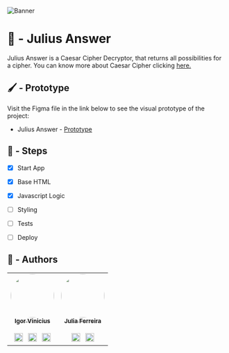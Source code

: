 ![Banner](https://user-images.githubusercontent.com/86114583/192513596-74ec6c1c-cddb-4dee-93de-a588187e67cc.png)


# 🔐 - Julius Answer

Julius Answer is a Caesar Cipher Decryptor, that returns all possibilities for a cipher. You can know more about Caesar Cipher clicking [here.](https://en.wikipedia.org/wiki/Caesar_cipher)

## 🖌 - Prototype

Visit the Figma file in the link below to see the visual prototype of the project:
- Julius Answer - [Prototype](https://www.figma.com/file/W5mV3LJNVDOy8tcdKvCMfw/Julius-Answer?node-id=16%3A15)

## 👷‍ - Steps
- [x] Start App
- [X] Base HTML
- [X] Javascript Logic
- [ ] Styling
- [ ] Tests
- [ ] Deploy


## 👤 - Authors

<table>
  <tr>
    <td align="center"><a href="https://github.com/igorviniciussantana"><img style="border-radius: 50%;" src="https://avatars.githubusercontent.com/u/86114583?v=4" width="100px;" alt=""/><br /><sub><b>Igor Vinicius</b></sub></a><br /><br /><a href="https://linkedin.com/in/igorviniciussantana"><img src="https://user-images.githubusercontent.com/86114583/192514843-1087a34f-74f9-46aa-94fa-e824950af81f.svg" width="20px"/></a>⠀<a href="mailto:igor.santana@estudante.ifms.edu.br"><img src="https://user-images.githubusercontent.com/86114583/192515071-4fa6bce6-6ee9-49ca-9395-c17e74075a20.svg" width="20px"/></a>⠀<a href="https://behance.net/igorvinicius8"><img src="https://user-images.githubusercontent.com/86114583/192515924-e754ab5f-d7bc-416f-a3f9-0b6e3e81eb6c.svg" width="20px"/></a>
    </td>
     <td align="center"><a href="https://github.com/juliaferreiraas"><img style="border-radius: 50%;" src="https://avatars.githubusercontent.com/u/85883344?v=4" width="100px;" alt=""/><br /><sub><b>Julia Ferreira</b></sub></a><br /><br /><a href="https://www.linkedin.com/in/julia-ferreira-6b5b2b246/"><img src="https://user-images.githubusercontent.com/86114583/192514843-1087a34f-74f9-46aa-94fa-e824950af81f.svg" width="20px"/></a>⠀<a href="mailto:julia.silva7@estudante.ifms.edu.br"><img src="https://user-images.githubusercontent.com/86114583/192515071-4fa6bce6-6ee9-49ca-9395-c17e74075a20.svg" width="20px"/></a>
    </td>
    </tr>
    </table>
